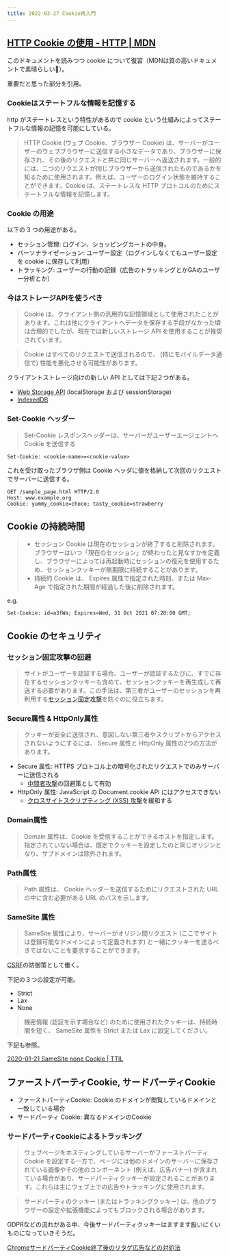 ```yaml
---
title: 2022-03-27 Cookie再入門
---
```


## [HTTP Cookie の使用 - HTTP | MDN](https://developer.mozilla.org/ja/docs/Web/HTTP/Cookies)

このドキュメントを読みつつ cookie について復習（MDNは質の高いドキュメントで素晴らしい👏）。

重要だと思った部分を引用。

### Cookieはステートフルな情報を記憶する

http がステートレスという特性があるので cookie という仕組みによってステートフルな情報の記憶を可能にしている。

> HTTP Cookie (ウェブ Cookie、ブラウザー Cookie) は、サーバーがユーザーのウェブブラウザーに送信する小さなデータであり、ブラウザーに保存され、その後のリクエストと共に同じサーバーへ返送されます。一般的には、二つのリクエストが同じブラウザーから送信されたものであるかを知るために使用されます。例えば、ユーザーのログイン状態を維持することができます。Cookie は、ステートレスな HTTP プロトコルのためにステートフルな情報を記憶します。

### Cookie の用途

以下の 3 つの用途がある。

- セッション管理: ログイン、ショッピングカートの中身。
- パーソナライゼーション: ユーザー設定（ログインしなくてもユーザー設定を cookie に保存して利用）
- トラッキング: ユーザーの行動の記録（広告のトラッキングとかGAのユーザー分析とか）

### 今はストレージAPIを使うべき

> Cookie は、クライアント側の汎用的な記憶領域として使用されたことがあります。これは他にクライアントへデータを保存する手段がなかった頃は合理的でしたが、現在では新しいストレージ API を使用することが推奨されています。

> Cookie はすべてのリクエストで送信されるので、 (特にモバイルデータ通信で) 性能を悪化させる可能性があります。

クライアントストレージ向けの新しい API としては下記２つがある。

- [Web Storage API](https://developer.mozilla.org/ja/docs/Web/API/Web_Storage_API) (localStorage および sessionStorage)
- [IndexedDB](https://developer.mozilla.org/ja/docs/Web/API/IndexedDB_API) 

### Set-Cookie ヘッダー

> Set-Cookie レスポンスヘッダーは、サーバーがユーザーエージェントへ Cookie を送信する

```
Set-Cookie: <cookie-name>=<cookie-value>
```

これを受け取ったブラウザ側は Cookie ヘッダに値を格納して次回のリクエストでサーバーに送信する。

```
GET /sample_page.html HTTP/2.0
Host: www.example.org
Cookie: yummy_cookie=choco; tasty_cookie=strawberry
```

## Cookie の持続時間

> - セッション Cookie は現在のセッションが終了すると削除されます。ブラウザーはいつ「現在のセッション」が終わったと見なすかを定義し、ブラウザーによっては再起動時にセッションの復元を使用するため、セッションクッキーが無期限に持続することがあります。
> - 持続的 Cookie は、 Expires 属性で指定された時刻、または Max-Age で指定された期間が経過した後に削除されます。

e.g.

```
Set-Cookie: id=a3fWa; Expires=Wed, 31 Oct 2021 07:28:00 GMT;
```

## Cookie のセキュリティ

### セッション固定攻撃の回避

> サイトがユーザーを認証する場合、ユーザーが認証するたびに、すでに存在するセッションクッキーも含めて、セッションクッキーを再生成して再送する必要があります。この手法は、第三者がユーザーのセッションを再利用する[セッション固定攻撃](https://developer.mozilla.org/ja/docs/Web/Security/Types_of_attacks#session_fixation)を防ぐのに役立ちます。

### Secure属性 & HttpOnly属性

> クッキーが安全に送信され、意図しない第三者やスクリプトからアクセスされないようにするには、 Secure 属性と HttpOnly 属性の2つの方法があります。

- Secure 属性: HTTPS プロトコル上の暗号化されたリクエストでのみサーバーに送信される
  + [中間者攻撃](https://developer.mozilla.org/ja/docs/Glossary/MitM)の回避策として有効
- HttpOnly 属性: JavaScript の Document.cookie API にはアクセスできない
  + [クロスサイトスクリプティング (XSS) 攻撃](https://developer.mozilla.org/ja/docs/Web/Security/Types_of_attacks#cross-site_scripting_(xss))を緩和する

### Domain属性

> Domain 属性は、Cookie を受信することができるホストを指定します。指定されていない場合は、既定でクッキーを設定したのと同じオリジンとなり、サブドメインは除外されます。

### Path属性

> Path 属性は、 Cookie ヘッダーを送信するためにリクエストされた URL の中に含む必要がある URL のパスを示します。


### SameSite 属性

> SameSite 属性により、サーバーがオリジン間リクエスト (ここでサイトは登録可能なドメインによって定義されます) と一緒にクッキーを送るべきではないことを要求することができます。

[CSRF](https://developer.mozilla.org/ja/docs/Glossary/CSRF)の防御策として働く。

下記の３つの設定が可能。

- Strict
- Lax
- None

> 機密情報 (認証を示す場合など) のために使用されたクッキーは、持続時間を短く、 SameSite 属性を Strict または Lax に設定してください。

下記も参照。

[2020-01-21 SameSite none Cookie \| TTIL](/2020-01-21)

## ファーストパーティCookie, サードパーティCookie

- ファーストパーティCookie: Cookie のドメインが閲覧しているドメインと一致している場合
- サードパーティ Cookie: 異なるドメインのCookie

### サードパーティCookieによるトラッキング

> ウェブページをホスティングしているサーバーがファーストパーティ Cookie を設定する一方で、ページには他のドメインのサーバーに保存されている画像やその他のコンポーネント (例えば、広告バナー) が含まれている場合があり、サードパーティクッキーが設定されることがあります。これらは主にウェブ上での広告やトラッキングに使用されます。

> サードパーティのクッキー (またはトラッキングクッキー) は、他のブラウザーの設定や拡張機能によってもブロックされる場合があります。

GDPRなどの流れがある中、今後サードパーティクッキーはますます扱いにくいものになっていきそうだ。

[ChromeサードパーティCookie終了後のリタゲ広告などの対処法](https://webtan.impress.co.jp/e/2020/09/03/36910)
